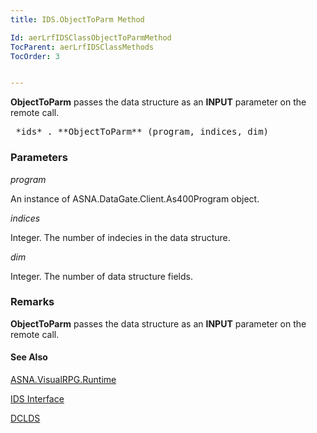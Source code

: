 ```yaml
---
title: IDS.ObjectToParm Method

Id: aerLrfIDSClassObjectToParmMethod
TocParent: aerLrfIDSClassMethods
TocOrder: 3


---
```


**ObjectToParm** passes the data structure as an **INPUT** parameter on the remote call. 
<pre class="prettyprint">
 *ids* . **ObjectToParm** (program, indices, dim) <br /></pre>

### Parameters

*program* 

An instance of ASNA.DataGate.Client.As400Program object.


*indices* 

Integer. The number of indecies in the data structure.


*dim* 

Integer. The number of data structure fields.


### Remarks
**ObjectToParm** passes the data structure as an **INPUT** parameter on the remote call. 

#### See Also
[ASNA.VisualRPG.Runtime](ecrLrfRuntimeNamespace.html)

[IDS Interface](ecrLrfIDSClass.html)

[DCLDS](DCLDS.html) 
